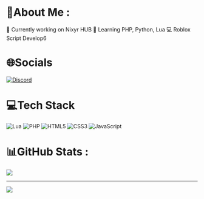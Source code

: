 # 💫About Me :
🔭 Currently working on Nixyr HUB
📖 Learning PHP, Python, Lua
💻 Roblox Script Develop6

# 🌐Socials
[![Discord](https://img.shields.io/badge/Discord-%237289DA.svg?logo=discord&logoColor=white)](htttps://discord.gg/https://discord.gg/fcmdGkMea4) 

# 💻Tech Stack
![Lua](https://img.shields.io/badge/lua-%232C2D72.svg?style=for-the-badge&logo=lua&logoColor=white) ![PHP](https://img.shields.io/badge/php-%23777BB4.svg?style=for-the-badge&logo=php&logoColor=white) ![HTML5](https://img.shields.io/badge/html5-%23E34F26.svg?style=for-the-badge&logo=html5&logoColor=white) ![CSS3](https://img.shields.io/badge/css3-%231572B6.svg?style=for-the-badge&logo=css3&logoColor=white) ![JavaScript](https://img.shields.io/badge/javascript-%23323330.svg?style=for-the-badge&logo=javascript&logoColor=%23F7DF1E)
# 📊GitHub Stats :
![](https://github-readme-stats.vercel.app/api/top-langs/?username=nixyr&theme=vue&hide_border=false&include_all_commits=true&count_private=true&layout=compact)

---
[![](https://visitcount.itsvg.in/api?id=nixyr&icon=5&color=6)](https://visitcount.itsvg.in)
